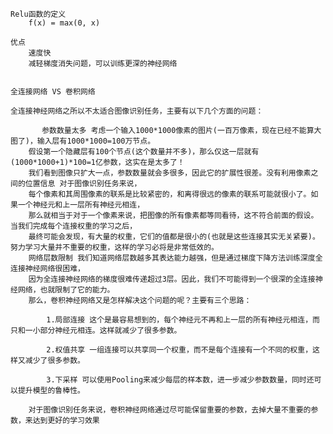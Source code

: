 
    Relu函数的定义
        f(x) = max(0, x)
    
    优点
        速度快
        减轻梯度消失问题，可以训练更深的神经网络
    
    
    全连接网络 VS 卷积网络

    全连接神经网络之所以不太适合图像识别任务，主要有以下几个方面的问题：

           参数数量太多 考虑一个输入1000*1000像素的图片(一百万像素，现在已经不能算大图了)，输入层有1000*1000=100万节点。
        假设第一个隐藏层有100个节点(这个数量并不多)，那么仅这一层就有(1000*1000+1)*100=1亿参数，这实在是太多了！
        我们看到图像只扩大一点，参数数量就会多很多，因此它的扩展性很差。没有利用像素之间的位置信息 对于图像识别任务来说，
        每个像素和其周围像素的联系是比较紧密的，和离得很远的像素的联系可能就很小了。如果一个神经元和上一层所有神经元相连，
        那么就相当于对于一个像素来说，把图像的所有像素都等同看待，这不符合前面的假设。当我们完成每个连接权重的学习之后，
        最终可能会发现，有大量的权重，它们的值都是很小的(也就是这些连接其实无关紧要)。努力学习大量并不重要的权重，这样的学习必将是非常低效的。
        网络层数限制 我们知道网络层数越多其表达能力越强，但是通过梯度下降方法训练深度全连接神经网络很困难，
        因为全连接神经网络的梯度很难传递超过3层。因此，我们不可能得到一个很深的全连接神经网络，也就限制了它的能力。
        那么，卷积神经网络又是怎样解决这个问题的呢？主要有三个思路：

            1.局部连接 这个是最容易想到的，每个神经元不再和上一层的所有神经元相连，而只和一小部分神经元相连。这样就减少了很多参数。
            
            2.权值共享 一组连接可以共享同一个权重，而不是每个连接有一个不同的权重，这样又减少了很多参数。
            
            3.下采样 可以使用Pooling来减少每层的样本数，进一步减少参数数量，同时还可以提升模型的鲁棒性。
        
        对于图像识别任务来说，卷积神经网络通过尽可能保留重要的参数，去掉大量不重要的参数，来达到更好的学习效果
    
